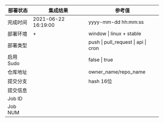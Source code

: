 部署状态 | 集成结果 | 参考值
---|---|---
完成时间 | 2021-06-22 16:19:00 | yyyy-mm-dd hh:mm:ss
部署环境 |  +  | window \| linux + stable
部署类型 |  | push \| pull_request \| api \| cron
启用Sudo |  | false \| true
仓库地址 |  | owner_name/repo_name
提交分支 |  | hash 16位
提交信息 |  |
Job ID   |  |
Job NUM  |  |
